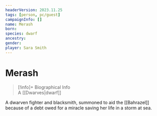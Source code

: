 ```yaml
---
headerVersion: 2023.11.25
tags: [person, pc/guest]
campaignInfo: []
name: Merash
born:
species: dwarf
ancestry:
gender:
player: Sara Smith
---
```

# Merash
>[!info]+ Biographical Info  
> A [[Dwarves|dwarf]]

A dwarven fighter and blacksmith, summoned to aid the [[Bahrazel]] because of a debt owed for a miracle saving her life in a storm at sea. 